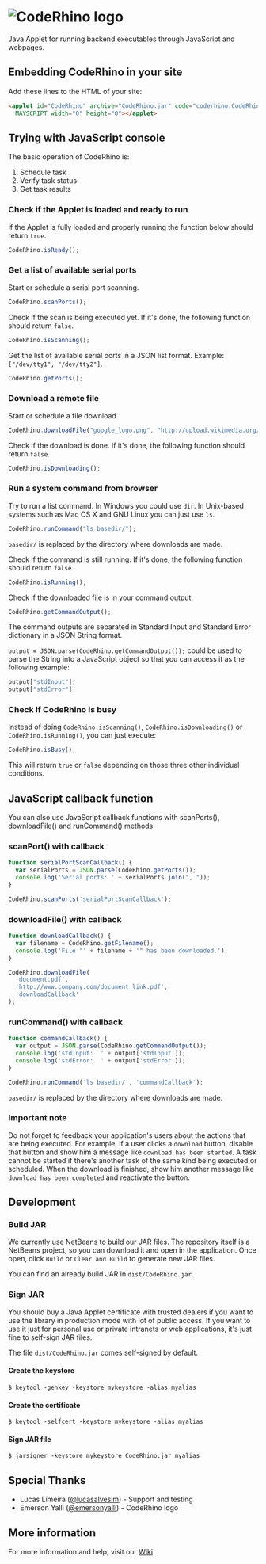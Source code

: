 # ![CodeRhino logo](https://cloud.githubusercontent.com/assets/3674112/7498819/006a7244-f3fa-11e4-9b75-9b4a7e7d5e5b.png)
Java Applet for running backend executables through JavaScript and webpages.

## Embedding CodeRhino in your site
Add these lines to the HTML of your site:
```HTML
<applet id="CodeRhino" archive="CodeRhino.jar" code="coderhino.CodeRhinoApplet"
  MAYSCRIPT width="0" height="0"></applet>
```

## Trying with JavaScript console

The basic operation of CodeRhino is:

1. Schedule task
2. Verify task status
3. Get task results

### Check if the Applet is loaded and ready to run
If the Applet is fully loaded and properly running the function below should return `true`.
```JavaScript
CodeRhino.isReady();
```

### Get a list of available serial ports
Start or schedule a serial port scanning.
```JavaScript
CodeRhino.scanPorts();
```
Check if the scan is being executed yet. If it's done, the following function should return `false`.
```JavaScript
CodeRhino.isScanning();
```
Get the list of available serial ports in a JSON list format.
Example: `["/dev/tty1", "/dev/tty2"]`.
```JavaScript
CodeRhino.getPorts();
```

### Download a remote file
Start or schedule a file download.
```JavaScript
CodeRhino.downloadFile("google_logo.png", "http://upload.wikimedia.org/wikipedia/commons/3/30/Googlelogo.png");
```
Check if the download is done. If it's done, the following function should return `false`.
```JavaScript
CodeRhino.isDownloading();
```

### Run a system command from browser
Try to run a list command. In Windows you could use `dir`. In Unix-based systems such as Mac OS X and GNU Linux you can just use `ls`.
```JavaScript
CodeRhino.runCommand("ls basedir/");
```
`basedir/` is replaced by the directory where downloads are made.


Check if the command is still running. If it's done, the following function should return `false`.
```JavaScript
CodeRhino.isRunning();
```
Check if the downloaded file is in your command output.
```JavaScript
CodeRhino.getCommandOutput();
```
The command outputs are separated in Standard Input and Standard Error dictionary in a JSON String format.

`output = JSON.parse(CodeRhino.getCommandOutput());` could be used to parse the String into a JavaScript object so that you can access it as the following example:
```JavaScript
output["stdInput"];
output["stdError"];
```

### Check if CodeRhino is busy

Instead of doing `CodeRhino.isScanning()`, `CodeRhino.isDownloading()` or `CodeRhino.isRunning()`, you can just execute:

```JavaScript
CodeRhino.isBusy();
```

This will return `true` or `false` depending on those three other individual conditions.

## JavaScript callback function

You can also use JavaScript callback functions with scanPorts(), downloadFile() and runCommand() methods.

### scanPort() with callback

```JavaScript
function serialPortScanCallback() {
  var serialPorts = JSON.parse(CodeRhino.getPorts());
  console.log('Serial ports: ' + serialPorts.join(", "));
}

CodeRhino.scanPorts('serialPortScanCallback');
```

### downloadFile() with callback

```JavaScript
function downloadCallback() {
  var filename = CodeRhino.getFilename();
  console.log('File "' + filename + '" has been downloaded.');
}

CodeRhino.downloadFile(
  'document.pdf', 
  'http://www.company.com/document_link.pdf', 
  'downloadCallback'
);
```

### runCommand() with callback

```JavaScript
function commandCallback() {
  var output = JSON.parse(CodeRhino.getCommandOutput());
  console.log('stdInput:  ' + output['stdInput']);
  console.log('stdError:  ' + output['stdError']);
}

CodeRhino.runCommand('ls basedir/', 'commandCallback');
```

`basedir/` is replaced by the directory where downloads are made.

### Important note

Do not forget to feedback your application's users about the actions that are being executed.
For example, if a user clicks a `download` button, disable that button and show him a message like `download has been started`.
A task cannot be started if there's another task of the same kind being executed or scheduled.
When the download is finished, show him another message like `download has been completed` and reactivate the button.

## Development

### Build JAR

We currently use NetBeans to build our JAR files. The repository itself is a NetBeans project, so you can download it and open in the application. Once open, click `Build` or `Clear and Build` to generate new JAR files.

You can find an already build JAR in `dist/CodeRhino.jar`.

### Sign JAR

You should buy a Java Applet certificate with trusted dealers if you want to use the library in production mode with lot of public access. If you want to use it just for personal use or private intranets or web applications, it's just fine to self-sign JAR files.

The file `dist/CodeRhino.jar` comes self-signed by default.

#### Create the keystore

```shell
$ keytool -genkey -keystore mykeystore -alias myalias
````

#### Create the certificate

```shell
$ keytool -selfcert -keystore mykeystore -alias myalias
````

#### Sign JAR file

```shell
$ jarsigner -keystore mykeystore CodeRhino.jar myalias
```

## Special Thanks

- Lucas Limeira ([@lucasalveslm](https://github.com/lucasalveslm)) - Support and testing
- Emerson Yalli ([@emersonyalli](https://github.com/EmersonYalli)) - CodeRhino logo

## More information

For more information and help, visit our [Wiki](http://github.com/victor-torres/CodeRhino/wiki/).

